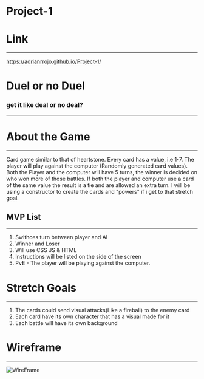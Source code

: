 # Project-1
# Link
---
https://adrianrrojo.github.io/Project-1/

# Duel or no Duel 
### get it like deal or no deal? 
---
# About the Game
---
Card game similar to that of heartstone. Every card has a value, i.e 1-7. The player will play against the computer (Randomly generated card values).
Both the Player and the computer will have 5 turns, the winner is decided on who won more of those battles. If both the player and computer use a card of the same value the result is a tie and are allowed an extra turn. I will be using a constructor to create the cards and "powers" if i get to that stretch goal.

## MVP List
---
1. Swithces turn between player and AI
2. Winner and Loser
3. Will use CSS JS & HTML
4. Instructions will be listed on the side of the screen
5. PvE - The player will be playing against the computer.



# Stretch Goals
---
1. The cards could send visual attacks(Like a fireball) to the enemy card
2. Each card have its own character that has a visual made for it
3. Each battle will have its own background

# Wireframe
---
![WireFrame](https://user-images.githubusercontent.com/108231637/185661945-bce14652-a4dc-4dd5-9665-9c8ad67798d7.png)

